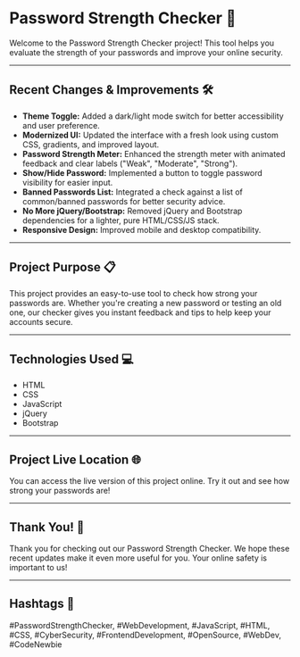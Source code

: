 # Password Strength Checker 💪

Welcome to the Password Strength Checker project! This tool helps you evaluate the strength of your passwords and improve your online security.

---

## Recent Changes & Improvements 🛠️

- **Theme Toggle:** Added a dark/light mode switch for better accessibility and user preference.
- **Modernized UI:** Updated the interface with a fresh look using custom CSS, gradients, and improved layout.
- **Password Strength Meter:** Enhanced the strength meter with animated feedback and clear labels ("Weak", "Moderate", "Strong").
- **Show/Hide Password:** Implemented a button to toggle password visibility for easier input.
- **Banned Passwords List:** Integrated a check against a list of common/banned passwords for better security advice.
- **No More jQuery/Bootstrap:** Removed jQuery and Bootstrap dependencies for a lighter, pure HTML/CSS/JS stack.
- **Responsive Design:** Improved mobile and desktop compatibility.

---

## Project Purpose 📋

This project provides an easy-to-use tool to check how strong your passwords are. Whether you're creating a new password or testing an old one, our checker gives you instant feedback and tips to help keep your accounts secure.

---

## Technologies Used 💻

- HTML
- CSS
- JavaScript
- jQuery
- Bootstrap
---

## Project Live Location 🌐

You can access the live version of this project online. Try it out and see how strong your passwords are!

---

## Thank You! 👏

Thank you for checking out our Password Strength Checker. We hope these recent updates make it even more useful for you. Your online safety is important to us!

---

## Hashtags 📌
#PasswordStrengthChecker, #WebDevelopment, #JavaScript, #HTML, #CSS, #CyberSecurity, #FrontendDevelopment, #OpenSource, #WebDev, #CodeNewbie

